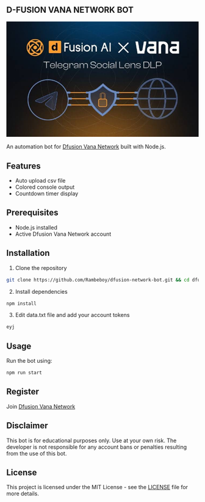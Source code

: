 ## D-FUSION VANA NETWORK BOT

![banner](assets/img1.png)

An automation bot for [Dfusion Vana Network](https://genesis.dfusion.ai) built with Node.js.

## Features

- Auto upload csv file
- Colored console output
- Countdown timer display

## Prerequisites

- Node.js installed
- Active Dfusion Vana Network account

## Installation

1. Clone the repository

```bash
git clone https://github.com/Rambeboy/dfusion-network-bot.git && cd dfusion-network-bot
```

2. Install dependencies

```bash
npm install
```

3. Edit data.txt file and add your account tokens

```txt
eyj
```

## Usage

Run the bot using:

```bash
npm run start
```

## Register

Join [Dfusion Vana Network](https://genesis.dfusion.ai)

## Disclaimer

This bot is for educational purposes only. Use at your own risk. The developer is not responsible for any account bans or penalties resulting from the use of this bot.

## License

This project is licensed under the MIT License - see the [LICENSE](LICENSE) file for more details.
